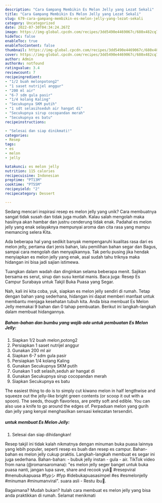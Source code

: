 ```yaml
---
description: "Cara Gampang Membikin Es Melon Jelly yang Lezat Sekali"
title: "Cara Gampang Membikin Es Melon Jelly yang Lezat Sekali"
slug: 679-cara-gampang-membikin-es-melon-jelly-yang-lezat-sekali
category: Uncategorized
date: 2022-07-30T04:34:24.267Z
image: https://img-global.cpcdn.com/recipes/3dd5490e4469067c/680x482cq70/es-melon-jelly-foto-resep-utama.jpg
hideToc: false
enableToc: true
enableTocContent: false
thumbnail: https://img-global.cpcdn.com/recipes/3dd5490e4469067c/680x482cq70/es-melon-jelly-foto-resep-utama.jpg
cover: https://img-global.cpcdn.com/recipes/3dd5490e4469067c/680x482cq70/es-melon-jelly-foto-resep-utama.jpg
author: Admin
authorAv: notfound
ratingvalue: 3.4
reviewcount: 7
recipeingredient:
- "1/2 buah melonpotong2"
- "1 saset nutrijel anggur"
- "200 ml air"
- "6-7 sdm gula pasir"
- "1/4 kolang Kaling"
- "Secukupnya SKM putih"
- "1 sdt selasihseduh air hangat di"
- "Secukupnya sirup cocopandan merah"
- "Secukupnya es batu"
recipeinstructions:

- "Selesai dan siap dinikmati!"
categories:
- Resep
tags:
- es
- melon
- jelly

katakunci: es melon jelly 
nutrition: 115 calories
recipecuisine: Indonesian
preptime: "PT13M"
cooktime: "PT55M"
recipeyield: "2"
recipecategory: Dessert

---
```





Sedang mencari inspirasi resep es melon jelly yang unik? Cara membuatnya sangat tidak susah dan tidak juga mudah. Kalau salah mengolah maka hasilnya akan hambar dan justru cenderung tidak enak. Padahal es melon jelly yang enak selayaknya mempunyai aroma dan cita rasa yang mampu memancing selera Kita.





Ada beberapa hal yang sedikit banyak mempengaruhi kualitas rasa dari es melon jelly, pertama dari jenis bahan, lalu pemilihan bahan segar dan Bagus, sampai cara mengolah dan menyajikannya. Tak perlu pusing jika hendak menyiapkan es melon jelly yang enak,      asal sudah tahu triknya maka hidangan ini bisa jadi sajian istimewa.














Tuangkan dalam wadah dan dinginkan selama beberapa menit. Sajikan bersama es serut, sirup dan susu kental manis. Baca juga: Resep Es Campur Surabaya untuk Takjil Buka Puasa yang Segar.






Nah, kali ini kita coba, yuk, siapkan es melon jelly sendiri di rumah. Tetap dengan bahan yang sederhana, hidangan ini dapat memberi manfaat untuk membantu menjaga kesehatan tubuh kita. Anda bisa membuat Es Melon Jelly memakai 9 bahan dan 0 tahap pembuatan. Berikut ini langkah-langkah dalam membuat hidangannya.

<!--inarticleads1-->

##### Bahan-bahan dan bumbu yang wajib ada untuk pembuatan Es Melon Jelly:

1. Siapkan 1/2 buah melon,potong2
1. Persiapkan 1 saset nutrijel anggur
1. Gunakan 200 ml air
1. Siapkan 6-7 sdm gula pasir
1. Persiapkan 1/4 kolang Kaling
1. Gunakan Secukupnya SKM putih
1. Gunakan 1 sdt selasih,seduh air hangat di
1. Gunakan Secukupnya sirup cocopandan merah
1. Siapkan Secukupnya es batu


The easiest thing to do is to simply cut kiwano melon in half lengthwise and squeeze out the jelly-like bright green contents (or scoop it out with a spoon). The seeds, though flavorless, are pretty soft and edible. You can also use a knife to go around the edges of. Perpaduan melon yang gurih dan jelly yang kenyal menghasilkan sensasi kelezatan tersendiri. 

<!--inarticleads2-->

#####  untuk membuat Es Melon Jelly:


1. Selesai dan siap dihidangkan!

Resep takjil ini tidak kalah nikmatnya dengan minuman buka puasa lainnya yang lebih populer, seperti resep es buah dan resep es campur. Bahan-bahan es melon jelly cukup praktis. Langkah-langkah membuat es segar ini juga sederhana. Bahan-bahan: - bubuk jelly instan - gula - air. TikTok video from nana (@romansaromana): &#34;es melon jelly seger banget untuk buka puasa nanti, jangan lupa save, share and recook yuk🥰 #resepviral #menubukapuasa #fypシ #fyp #idebukapuasasimpel #es #esmelonjelly #minuman #minumanviral&#34;. suara asli - Restu ibu🧕. 

Bagaimana? Mudah bukan? Itulah cara membuat es melon jelly yang bisa anda praktikkan di rumah. Selamat menikmati
